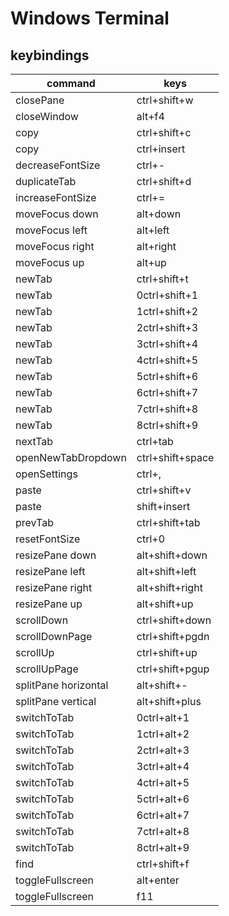# Windows Terminal

## keybindings

|command|keys|
|-|-|
|closePane|ctrl+shift+w|
|closeWindow|alt+f4|
|copy|ctrl+shift+c|
|copy|ctrl+insert|
|decreaseFontSize|ctrl+-|
|duplicateTab|ctrl+shift+d|
|increaseFontSize|ctrl+=|
|moveFocus down|alt+down|
|moveFocus left|alt+left
|moveFocus right|alt+right
|moveFocus up|alt+up
|newTab|ctrl+shift+t|
|newTab|0ctrl+shift+1|
|newTab|1ctrl+shift+2|
|newTab|2ctrl+shift+3|
|newTab|3ctrl+shift+4|
|newTab|4ctrl+shift+5|
|newTab|5ctrl+shift+6|
|newTab|6ctrl+shift+7|
|newTab|7ctrl+shift+8|
|newTab|8ctrl+shift+9|
|nextTab|ctrl+tab|
|openNewTabDropdown|ctrl+shift+space|
|openSettings|ctrl+,|
|paste|ctrl+shift+v|
|paste|shift+insert|
|prevTab|ctrl+shift+tab|
|resetFontSize|ctrl+0|
|resizePane down|alt+shift+down
|resizePane left|alt+shift+left
|resizePane right|alt+shift+right
|resizePane up|alt+shift+up
|scrollDown|ctrl+shift+down|
|scrollDownPage|ctrl+shift+pgdn|
|scrollUp|ctrl+shift+up|
|scrollUpPage|ctrl+shift+pgup|
|splitPane horizontal|alt+shift+-|
|splitPane vertical|alt+shift+plus|
|switchToTab|0ctrl+alt+1|
|switchToTab|1ctrl+alt+2|
|switchToTab|2ctrl+alt+3|
|switchToTab|3ctrl+alt+4|
|switchToTab|4ctrl+alt+5|
|switchToTab|5ctrl+alt+6|
|switchToTab|6ctrl+alt+7|
|switchToTab|7ctrl+alt+8|
|switchToTab|8ctrl+alt+9|
|find|ctrl+shift+f|
|toggleFullscreen|alt+enter|
|toggleFullscreen|f11|